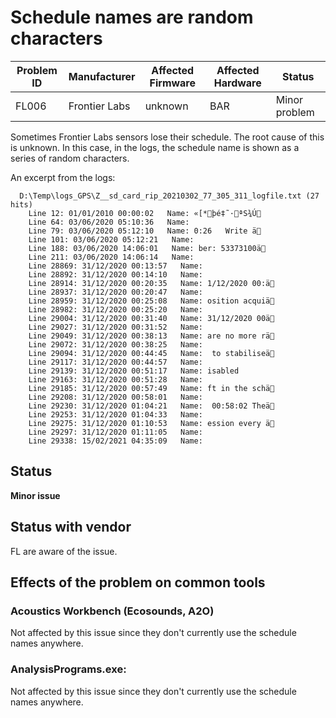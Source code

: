 # Schedule names are random characters

|Problem ID | Manufacturer | Affected Firmware| Affected Hardware | Status              |
|-----------|--------------|------------------|---------------------|----------------|
|FL006         |Frontier Labs |     unknown | BAR             |   Minor problem     |


Sometimes Frontier Labs sensors lose their schedule.
The root cause of this is unknown.
In this case, in the logs, the schedule name is shown as a series of random characters.

An excerpt from the logs:
```
  D:\Temp\logs_GPS\Z__sd_card_rip_20210302_77_305_311_logfile.txt (27 hits)
	Line 12: 01/01/2010 00:00:02   Name: «[*þé‡˜·ªS¾Ú
	Line 64: 03/06/2020 05:10:36   Name: 
	Line 79: 03/06/2020 05:12:10   Name: 0:26   Write ä
	Line 101: 03/06/2020 05:12:21   Name: 
	Line 188: 03/06/2020 14:06:01   Name: ber: 53373100ä
	Line 211: 03/06/2020 14:06:14   Name: 
	Line 28869: 31/12/2020 00:13:57   Name: 
	Line 28892: 31/12/2020 00:14:10   Name: 
	Line 28914: 31/12/2020 00:20:35   Name: 1/12/2020 00:ä
	Line 28937: 31/12/2020 00:20:47   Name: 
	Line 28959: 31/12/2020 00:25:08   Name: osition acquiä
	Line 28982: 31/12/2020 00:25:20   Name: 
	Line 29004: 31/12/2020 00:31:40   Name: 31/12/2020 00ä
	Line 29027: 31/12/2020 00:31:52   Name: 
	Line 29049: 31/12/2020 00:38:13   Name: are no more rä
	Line 29072: 31/12/2020 00:38:25   Name: 
	Line 29094: 31/12/2020 00:44:45   Name:  to stabiliseä
	Line 29117: 31/12/2020 00:44:57   Name: 
	Line 29139: 31/12/2020 00:51:17   Name: isabled
	Line 29163: 31/12/2020 00:51:28   Name: 
	Line 29185: 31/12/2020 00:57:49   Name: ft in the schä
	Line 29208: 31/12/2020 00:58:01   Name: 
	Line 29230: 31/12/2020 01:04:21   Name:  00:58:02 Theä
	Line 29253: 31/12/2020 01:04:33   Name: 
	Line 29275: 31/12/2020 01:10:53   Name: ession every ä
	Line 29297: 31/12/2020 01:11:05   Name: 
	Line 29338: 15/02/2021 04:35:09   Name: 
```

## Status

**Minor issue**

## Status with vendor

FL are aware of the issue.

## Effects of the problem on common tools

 ### Acoustics Workbench (Ecosounds, A2O)
 Not affected by this issue since they don't currently use the schedule names anywhere.
 ### AnalysisPrograms.exe:
 Not affected by this issue since they don't currently use the schedule names anywhere.
